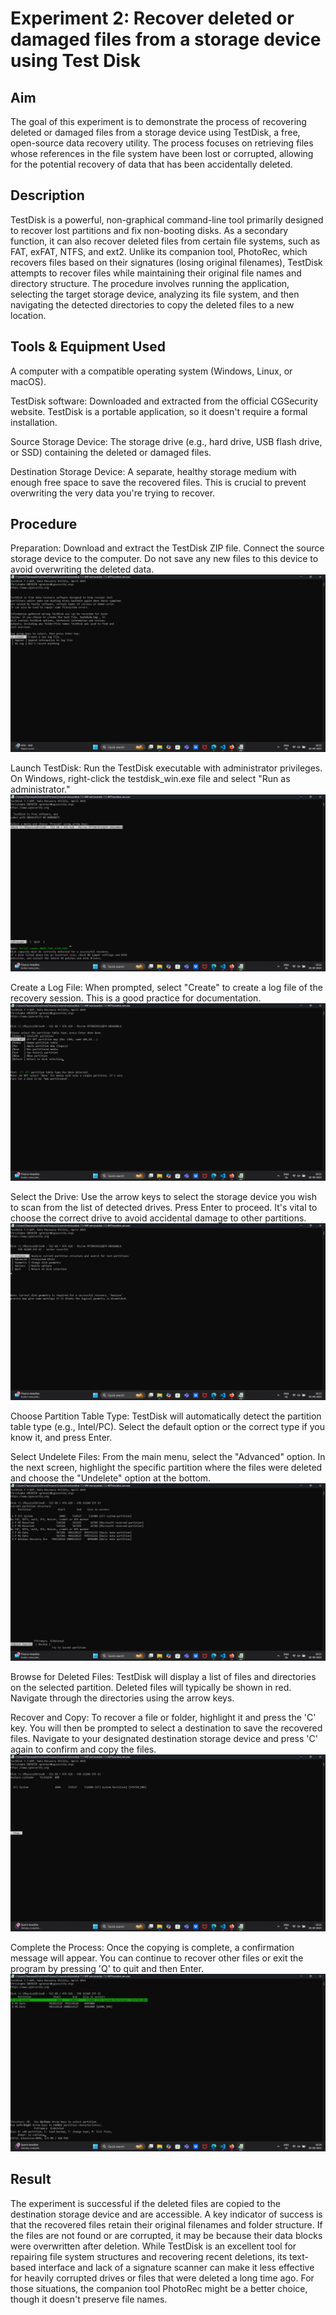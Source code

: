 # Experiment 2: Recover deleted or damaged files from a storage device using Test Disk

## Aim
The goal of this experiment is to demonstrate the process of recovering deleted or damaged files from a storage device using TestDisk, a free, open-source data recovery utility. The process focuses on retrieving files whose references in the file system have been lost or corrupted, allowing for the potential recovery of data that has been accidentally deleted.

## Description
TestDisk is a powerful, non-graphical command-line tool primarily designed to recover lost partitions and fix non-booting disks. As a secondary function, it can also recover deleted files from certain file systems, such as FAT, exFAT, NTFS, and ext2. Unlike its companion tool, PhotoRec, which recovers files based on their signatures (losing original filenames), TestDisk attempts to recover files while maintaining their original file names and directory structure. The procedure involves running the application, selecting the target storage device, analyzing its file system, and then navigating the detected directories to copy the deleted files to a new location.

## Tools & Equipment Used
A computer with a compatible operating system (Windows, Linux, or macOS).

TestDisk software: Downloaded and extracted from the official CGSecurity website. TestDisk is a portable application, so it doesn't require a formal installation.

Source Storage Device: The storage drive (e.g., hard drive, USB flash drive, or SSD) containing the deleted or damaged files.

Destination Storage Device: A separate, healthy storage medium with enough free space to save the recovered files. This is crucial to prevent overwriting the very data you're trying to recover.

## Procedure
Preparation: Download and extract the TestDisk ZIP file. Connect the source storage device to the computer. Do not save any new files to this device to avoid overwriting the deleted data.
![alt text](<Screenshot3/Screenshot 2025-09-02 162241.png>)

Launch TestDisk: Run the TestDisk executable with administrator privileges. On Windows, right-click the testdisk_win.exe file and select "Run as administrator."
![alt text](<Screenshot3/Screenshot 2025-09-02 162253.png>)

Create a Log File: When prompted, select "Create" to create a log file of the recovery session. This is a good practice for documentation.
![alt text](<Screenshot3/Screenshot 2025-09-02 162305.png>)

Select the Drive: Use the arrow keys to select the storage device you wish to scan from the list of detected drives. Press Enter to proceed. It's vital to choose the correct drive to avoid accidental damage to other partitions.
![alt text](<Screenshot3/Screenshot 2025-09-02 162316.png>)

Choose Partition Table Type: TestDisk will automatically detect the partition table type (e.g., Intel/PC). Select the default option or the correct type if you know it, and press Enter.

Select Undelete Files: From the main menu, select the "Advanced" option. In the next screen, highlight the specific partition where the files were deleted and choose the "Undelete" option at the bottom.
![alt text](<Screenshot3/Screenshot 2025-09-02 162328.png>)

Browse for Deleted Files: TestDisk will display a list of files and directories on the selected partition. Deleted files will typically be shown in red. Navigate through the directories using the arrow keys.

Recover and Copy: To recover a file or folder, highlight it and press the 'C' key. You will then be prompted to select a destination to save the recovered files. Navigate to your designated destination storage device and press 'C' again to confirm and copy the files.
![alt text](<Screenshot3/Screenshot 2025-09-02 162350.png>)

Complete the Process: Once the copying is complete, a confirmation message will appear. You can continue to recover other files or exit the program by pressing 'Q' to quit and then Enter.
![alt text](<Screenshot3/Screenshot 2025-09-02 162408.png>)

## Result
The experiment is successful if the deleted files are copied to the destination storage device and are accessible. A key indicator of success is that the recovered files retain their original filenames and folder structure. If the files are not found or are corrupted, it may be because their data blocks were overwritten after deletion. While TestDisk is an excellent tool for repairing file system structures and recovering recent deletions, its text-based interface and lack of a signature scanner can make it less effective for heavily corrupted drives or files that were deleted a long time ago. For those situations, the companion tool PhotoRec might be a better choice, though it doesn't preserve file names.
